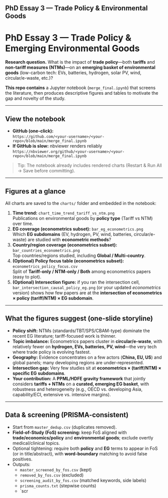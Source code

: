 ﻿## PhD Essay 3 — Trade Policy & Environmental Goods
# PhD Essay 3 — Trade Policy & Emerging Environmental Goods

**Research question.** What is the impact of **trade policy**—both **tariffs** and **non-tariff measures (NTMs)**—on an **emerging basket of environmental goods** (low-carbon tech: EVs, batteries, hydrogen, solar PV, wind, circular/e-waste, etc.)?

**This repo contains** a Jupyter notebook (`merge_final.ipynb`) that screens the literature, then produces descriptive figures and tables to motivate the gap and novelty of the study.

---

## View the notebook

- **GitHub (one-click):**  
  `https://github.com/<your-username>/<your-repo>/blob/main/merge_final.ipynb`
- **If GitHub is slow:** nbviewer renders reliably  
  `https://nbviewer.org/github/<your-username>/<your-repo>/blob/main/merge_final.ipynb`

> Tip: The notebook already includes rendered charts (Restart & Run All → Save before committing).

---

## Figures at a glance

All charts are saved to the `charts/` folder and embedded in the notebook:

1. **Time trend:** `chart_time_trend_tariff_vs_ntm.png`  
   Publications on environmental goods by **policy type** (Tariff vs NTM) over time.
2. **EG coverage (econometrics subset):** `bar_eg_econometrics.png`  
   Which **EG subdomains** (EV, hydrogen, PV, wind, batteries, circular/e-waste) are studied with **econometric methods**?
3. **Country/region coverage (econometrics subset):** `bar_countries_econometrics.png`  
   Top countries/regions studied, including **Global / Multi-country**.
4. **(Optional) Policy focus table (econometrics subset):** `econometrics_policy_focus.csv`  
   Split of **Tariff-only / NTM-only / Both** among econometrics papers (easy to plot).
5. **(Optional) Intersection figure:** if you ran the intersection cell,  
   `bar_intersection_causal_policy_eg.png` (or your updated *econometrics* version) shows how few papers are at the **intersection of econometrics × policy (tariff/NTM) × EG subdomain**.

---

## What the figures suggest (one-slide storyline)

- **Policy shift:** NTMs (standards/TBT/SPS/CBAM-type) dominate the recent EG literature; tariff-focused work is thinner.  
- **Topic imbalance:** Econometrics papers cluster in **circular/e-waste**, with relatively fewer on **hydrogen, EVs, batteries, PV, wind**—the very tech where trade policy is evolving fastest.  
- **Geography:** Evidence concentrates on a few actors (**China, EU, US**) and global panels; many developing regions are under-represented.  
- **Intersection gap:** Very few studies sit at **econometrics × (tariff/NTM) × specific EG subdomains**.  
- **Your contribution:** A **PPML/HDFE gravity framework** that jointly considers **tariffs + NTMs** on a **curated, emerging EG basket**, with robustness and heterogeneity (e.g., OECD vs. developing Asia, capability/ECI, extensive vs. intensive margins).

---

## Data & screening (PRISMA-consistent)

- Start from `master_dedup.csv` (duplicates removed).  
- **Field-of-Study (FoS) screening:** keep FoS aligned with **trade/economics/policy** and **environmental goods**; exclude overtly medical/clinical topics.  
- Optional tightening: require both **policy** and **EG** terms to appear in FoS (or in title/abstract), with **word-boundary** matching to avoid false positives.  
- Outputs:
  - `master_screened_by_fos.csv` (kept)  
  - `removed_by_fos.csv` (excluded)  
  - `screening_audit_by_fos.csv` (matched keywords, side labels)  
  - `prisma_counts.txt` (stepwise counts)  
  - `scr
